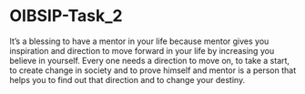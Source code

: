 # OIBSIP-Task_2


It’s a blessing to have a mentor in your life because mentor gives you inspiration and direction to move forward in your life by increasing you believe in yourself. Every one needs a direction to move on, to take a start, to create change in society and to prove himself and mentor is a person that helps you to find out that direction and to change your destiny.
